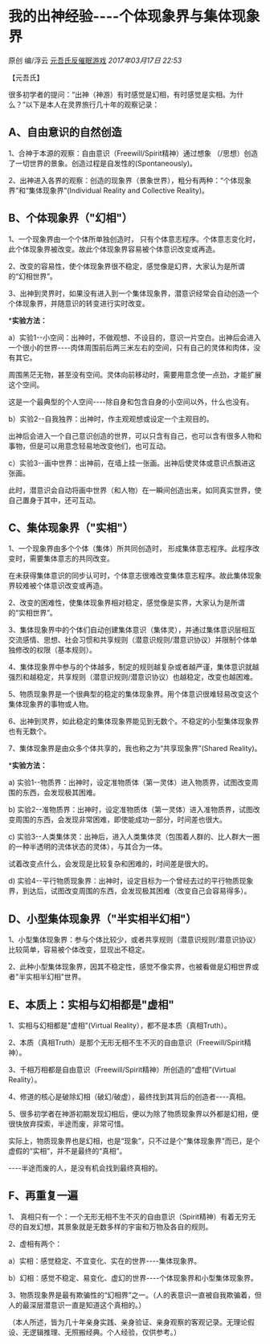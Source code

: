 # 我的出神经验----个体现象界与集体现象界

原创 编/浮云 [元吾氏反催眠游戏](javascript:void(0);) *2017年03月17日 22:53*

【元吾氏】



很多初学者的提问：“出神（神游）有时感觉是幻相，有时感觉是实相。为什么？”以下是本人在灵界旅行几十年的观察记录：



## A、自由意识的自然创造



1、合神于本源的观察：自由意识（Freewill/Spirit精神）通过想象 （/思想）创造了一切世界的景象。创造过程是自发性的(Spontaneously)。



2、出神进入各界的观察：创造的现象界（景象世界），粗分有两种：“个体现象界”和“集体现象界”(Individual Reality and Collective Reality)。



## B、个体现象界（"幻相"）



1、一个现象界由一个个体所单独创造时， 只有个体意志程序。个体意志变化时，此个体现象界被改变。故此个体现象界容易被个体意识改变或再造。



2、改变的容易性，使个体现象界很不稳定，感觉像是幻界，大家认为是所谓的“幻相世界”。



3、出神到灵界时，如果没有进入到一个集体现象界，潜意识经常会自动创造一个个体现象界，并随意识的转变进行实时改变。



***实验方法：**



  a）实验1--小空间：出神时，不做观想、不设目的，意识一片空白。出神后会进入一个很小的世界----肉体周围前后两三米左右的空间，只有自己的灵体和肉体，没有其它。



周围黑茫无物，甚至没有空间。灵体向前移动时，需要用意念使一点劲，才能扩展这个空间。



这是一个最典型的个人空间----除自身和包含自身的小空间以外，什么也没有。



  b）实验2--自我独界：出神时，作主观观想或设定一个主观目的。



出神后会进入一个自己意识创造的世界，可以只含有自己，也可以含有很多人物和事物，但是可以用意念轻易地改变他们，也可互动。



  c）实验3--画中世界：出神前，在墙上挂一张画。出神后使灵体或意识点飘进这张画。



此时，潜意识会自动将画中世界（和人物）在一瞬间创造出来，如同真实世界，使自己置身于其中，还可互动。



## C、集体现象界（"实相"）



1、一个现象界由多个个体（集体）所共同创造时， 形成集体意志程序。此程序改变时，需要集体意志的共同改变。



在未获得集体意识的同步认可时，个体意志很难改变集体意志程序。故此集体现象界较难被个体意识改变或再造。



2、改变的困难性，使集体现象界相对稳定，感觉像是实界，大家认为是所谓的“实相世界”。



3、集体现象界中的个体们自动创建集体意识（集体灵），并通过集体意识层相互交流感情、思想、社会习惯和共享规则（潜意识规则/潜意识协议）并限制个体单独修改的权限（基本规则）。



4、集体现象界中参与的个体越多，制定的规则越复杂或者越严谨，集体意识就越强烈和越稳定，共享规则（潜意识规则/潜意识协议）也越稳定，改变也越困难。



5、物质现象界是一个很典型的稳定的集体现象界。用个体意识很难轻易改变这个集体现象界的事物或人物。



6、出神到灵界，如此稳定的集体现象界能见到无数个。不稳定的小型集体现象界也有无数个。



7、集体现象界是由众多个体共享的，我也称之为“共享现象界”(Shared Reality)。



***实验方法：**



  a) 实验1--物质界：出神时，设定准物质体（第一灵体）进入物质界，试图改变周围的东西，会发现极其困难。



  b) 实验2--准物质界：出神时，设定准物质体（第一灵体）进入准物质界，试图改变周围的东西，会发现非常困难，即使能成功一部分，时间差也很大。



  c) 实验3--人类集体灵：出神后，进入人类集体灵（包围着人群的、比人群大一圈的一种半透明的流体状态的灵体），与其合为一体。



试着改变点什么，会发现是比较复杂和困难的，时间差是很大的。



  d) 实验4--平行物质现象界：出神时，设定目标为一个曾经去过的平行物质现象界，到达后，试图改变周围的东西，会发现极其困难（改变自己会容易得多）。



## D、小型集体现象界（"半实相半幻相"）



1、小型集体现象界：参与个体比较少，或者共享规则（潜意识规则/潜意识协议）比较简单，容易被个体改变，显现出不稳定。



2、此种小型集体现象界，因其不稳定性，感觉不像实界，也被看做是幻相世界或者"半实相半幻相"世界。



## E、本质上：实相与幻相都是"虚相"



1、实相与幻相都是"虚相"(Virtual Reality），都不是本质（真相Truth）。



2、本质（真相Truth）是那个无形无相不生不灭的自由意识（Freewill/Spirit精神）。



3、千相万相都是自由意识（Freewill/Spirit精神）所创造的“虚相”(Virtual Reality）。



4、修道的核心是破除幻相（破幻/破虚），最终找到其背后的创造者----真相。



5、很多初学者在神游初期发现幻相后，便以为除了物质现象界以外都是幻相，便很快放弃探索，半途而废，非常可惜。



实际上，物质现象界也是幻相，也是“现象”，只不过是个“集体现象界”而已，是个虚假的“实相”，并不是最终的“真相”。



----半途而废的人，是没有机会找到最终真相的。



## F、再重复一遍



1、 真相只有一个：一个无形无相不生不灭的自由意识（Spirit精神）有着无穷无尽的自发幻想，其景象就是无数多样的宇宙和万物及各自的规则。



2、虚相有两个：



  a）实相：感觉稳定、不宜变化、实在的世界----集体现象界。



  b）幻相：感觉不稳定、易变化、虚幻的世界----个体现象界和小型集体现象界。



3、物质现象界是最有欺骗性的“幻相界”之一。（人的表意识一直被自我欺骗着，但人的最深层潜意识一直是知道这个真相的。）



（本人所述，皆为几十年亲身实践、亲身验证、亲身观察的客观记录。无理论假设、无逻辑推理、无照搬经典。个人经验，仅供参考。）